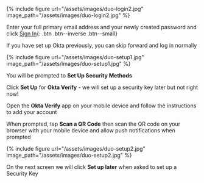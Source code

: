 {% include figure url="/assets/images/duo-login2.jpg" image_path="/assets/images/duo-login2.jpg" %}

Enter your full primary email address and your newly created password and click [Sign In](){: .btn .btn--inverse .btn--small}

If you have set up Okta previously, you can skip forward and log in normally

{% include figure url="/assets/images/duo-setup1.jpg" image_path="/assets/images/duo-setup1.jpg" %}

You will be prompted to __Set Up Security Methods__

Click __Set Up__ for __Okta Verify__ - we will set up a security key later but not right now!

Open the __Okta Verify__ app on your mobile device and follow the instructions to add your account

When prompted, tap __Scan a QR Code__ then scan the QR code on your browser with your mobile device and allow push notifications when prompted

{% include figure url="/assets/images/duo-setup2.jpg" image_path="/assets/images/duo-setup2.jpg" %}

On the next screen we will click __Set up later__ when asked to set up a Security Key